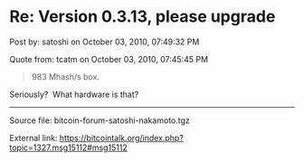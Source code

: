 # Re: Version 0.3.13, please upgrade

Post by: satoshi on October 03, 2010, 07:49:32 PM

Quote from: tcatm on October 03, 2010, 07:45:45 PM

> 983 Mhash/s box.

Seriously? &nbsp;What hardware is that?

---

Source file: bitcoin-forum-satoshi-nakamoto.tgz

External link: https://bitcointalk.org/index.php?topic=1327.msg15112#msg15112
